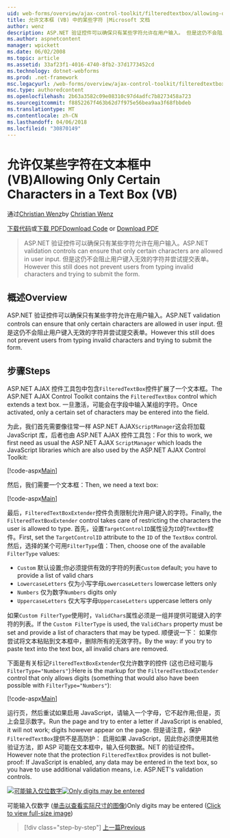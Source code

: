 ```yaml
---
uid: web-forms/overview/ajax-control-toolkit/filteredtextbox/allowing-only-certain-characters-in-a-text-box-vb
title: 允许文本框 (VB) 中的某些字符 |Microsoft 文档
author: wenz
description: ASP.NET 验证控件可以确保只有某些字符允许在用户输入。 但是这仍不会阻止用户键入无效...
ms.author: aspnetcontent
manager: wpickett
ms.date: 06/02/2008
ms.topic: article
ms.assetid: 33af23f1-4016-4740-8fb2-37d1773452cd
ms.technology: dotnet-webforms
ms.prod: .net-framework
msc.legacyurl: /web-forms/overview/ajax-control-toolkit/filteredtextbox/allowing-only-certain-characters-in-a-text-box-vb
msc.type: authoredcontent
ms.openlocfilehash: 2b63a3582c09e08310c97d4adfc7b8273458a723
ms.sourcegitcommit: f8852267f463b62d7f975e56bea9aa3f68fbbdeb
ms.translationtype: MT
ms.contentlocale: zh-CN
ms.lasthandoff: 04/06/2018
ms.locfileid: "30870149"
---
```

<a name="allowing-only-certain-characters-in-a-text-box-vb"></a><span data-ttu-id="a0f2e-104">允许仅某些字符在文本框中 (VB)</span><span class="sxs-lookup"><span data-stu-id="a0f2e-104">Allowing Only Certain Characters in a Text Box (VB)</span></span>
====================
<span data-ttu-id="a0f2e-105">通过[Christian Wenz](https://github.com/wenz)</span><span class="sxs-lookup"><span data-stu-id="a0f2e-105">by [Christian Wenz](https://github.com/wenz)</span></span>

<span data-ttu-id="a0f2e-106">[下载代码](http://download.microsoft.com/download/4/c/2/4c2def7a-0d23-4055-91f9-1f18504167d7/FilteredTextBox0.vb.zip)或[下载 PDF](http://download.microsoft.com/download/b/6/a/b6ae89ee-df69-4c87-9bfb-ad1eb2b23373/filteredtextbox0VB.pdf)</span><span class="sxs-lookup"><span data-stu-id="a0f2e-106">[Download Code](http://download.microsoft.com/download/4/c/2/4c2def7a-0d23-4055-91f9-1f18504167d7/FilteredTextBox0.vb.zip) or [Download PDF](http://download.microsoft.com/download/b/6/a/b6ae89ee-df69-4c87-9bfb-ad1eb2b23373/filteredtextbox0VB.pdf)</span></span>

> <span data-ttu-id="a0f2e-107">ASP.NET 验证控件可以确保只有某些字符允许在用户输入。</span><span class="sxs-lookup"><span data-stu-id="a0f2e-107">ASP.NET validation controls can ensure that only certain characters are allowed in user input.</span></span> <span data-ttu-id="a0f2e-108">但是这仍不会阻止用户键入无效的字符并尝试提交表单。</span><span class="sxs-lookup"><span data-stu-id="a0f2e-108">However this still does not prevent users from typing invalid characters and trying to submit the form.</span></span>


## <a name="overview"></a><span data-ttu-id="a0f2e-109">概述</span><span class="sxs-lookup"><span data-stu-id="a0f2e-109">Overview</span></span>

<span data-ttu-id="a0f2e-110">ASP.NET 验证控件可以确保只有某些字符允许在用户输入。</span><span class="sxs-lookup"><span data-stu-id="a0f2e-110">ASP.NET validation controls can ensure that only certain characters are allowed in user input.</span></span> <span data-ttu-id="a0f2e-111">但是这仍不会阻止用户键入无效的字符并尝试提交表单。</span><span class="sxs-lookup"><span data-stu-id="a0f2e-111">However this still does not prevent users from typing invalid characters and trying to submit the form.</span></span>

## <a name="steps"></a><span data-ttu-id="a0f2e-112">步骤</span><span class="sxs-lookup"><span data-stu-id="a0f2e-112">Steps</span></span>

<span data-ttu-id="a0f2e-113">ASP.NET AJAX 控件工具包中包含`FilteredTextBox`控件扩展了一个文本框。</span><span class="sxs-lookup"><span data-stu-id="a0f2e-113">The ASP.NET AJAX Control Toolkit contains the `FilteredTextBox` control which extends a text box.</span></span> <span data-ttu-id="a0f2e-114">一旦激活，可能会在字段中输入某组的字符。</span><span class="sxs-lookup"><span data-stu-id="a0f2e-114">Once activated, only a certain set of characters may be entered into the field.</span></span>

<span data-ttu-id="a0f2e-115">为此，我们首先需要像往常一样 ASP.NET AJAX`ScriptManager`这会将加载 JavaScript 库，后者也由 ASP.NET AJAX 控件工具包：</span><span class="sxs-lookup"><span data-stu-id="a0f2e-115">For this to work, we first need as usual the ASP.NET AJAX `ScriptManager` which loads the JavaScript libraries which are also used by the ASP.NET AJAX Control Toolkit:</span></span>

[!code-aspx[Main](allowing-only-certain-characters-in-a-text-box-vb/samples/sample1.aspx)]

<span data-ttu-id="a0f2e-116">然后，我们需要一个文本框：</span><span class="sxs-lookup"><span data-stu-id="a0f2e-116">Then, we need a text box:</span></span>

[!code-aspx[Main](allowing-only-certain-characters-in-a-text-box-vb/samples/sample2.aspx)]

<span data-ttu-id="a0f2e-117">最后，`FilteredTextBoxExtender`控件负责限制允许用户键入的字符。</span><span class="sxs-lookup"><span data-stu-id="a0f2e-117">Finally, the `FilteredTextBoxExtender` control takes care of restricting the characters the user is allowed to type.</span></span> <span data-ttu-id="a0f2e-118">首先，设置`TargetControlID`属性设为`ID`的`TextBox`控件。</span><span class="sxs-lookup"><span data-stu-id="a0f2e-118">First, set the `TargetControlID` attribute to the `ID` of the `TextBox` control.</span></span> <span data-ttu-id="a0f2e-119">然后，选择的某个可用`FilterType`值：</span><span class="sxs-lookup"><span data-stu-id="a0f2e-119">Then, choose one of the available `FilterType` values:</span></span>

- <span data-ttu-id="a0f2e-120">`Custom` 默认设置;你必须提供有效的字符的列表</span><span class="sxs-lookup"><span data-stu-id="a0f2e-120">`Custom` default; you have to provide a list of valid chars</span></span>
- <span data-ttu-id="a0f2e-121">`LowercaseLetters` 仅为小写字母</span><span class="sxs-lookup"><span data-stu-id="a0f2e-121">`LowercaseLetters` lowercase letters only</span></span>
- <span data-ttu-id="a0f2e-122">`Numbers` 仅为数字</span><span class="sxs-lookup"><span data-stu-id="a0f2e-122">`Numbers` digits only</span></span>
- <span data-ttu-id="a0f2e-123">`UppercaseLetters` 仅大写字母</span><span class="sxs-lookup"><span data-stu-id="a0f2e-123">`UppercaseLetters` uppercase letters only</span></span>

<span data-ttu-id="a0f2e-124">如果`Custom FilterType`使用时，`ValidChars`属性必须是一组并提供可能键入的字符的列表。</span><span class="sxs-lookup"><span data-stu-id="a0f2e-124">If the `Custom FilterType` is used, the `ValidChars` property must be set and provide a list of characters that may be typed.</span></span> <span data-ttu-id="a0f2e-125">顺便说一下： 如果你尝试将文本粘贴到文本框中，删除所有的无效字符。</span><span class="sxs-lookup"><span data-stu-id="a0f2e-125">By the way: if you try to paste text into the text box, all invalid chars are removed.</span></span>

<span data-ttu-id="a0f2e-126">下面是有关标记`FilteredTextBoxExtender`仅允许数字的控件 (这也已经可能与`FilterType="Numbers"`):</span><span class="sxs-lookup"><span data-stu-id="a0f2e-126">Here is the markup for the `FilteredTextBoxExtender` control that only allows digits (something that would also have been possible with `FilterType="Numbers"`):</span></span>

[!code-aspx[Main](allowing-only-certain-characters-in-a-text-box-vb/samples/sample3.aspx)]

<span data-ttu-id="a0f2e-127">运行页，然后重试如果启用 JavaScript，请输入一个字母，它不起作用;但是，页上会显示数字。</span><span class="sxs-lookup"><span data-stu-id="a0f2e-127">Run the page and try to enter a letter if JavaScript is enabled, it will not work; digits however appear on the page.</span></span> <span data-ttu-id="a0f2e-128">但是请注意，保护`FilteredTextBox`提供不是高防护： 启用如果 JavaScript，因此你必须使用其他验证方法，即 ASP 可能在文本框中，输入任何数据。NET 的验证控件。</span><span class="sxs-lookup"><span data-stu-id="a0f2e-128">However note that the protection `FilteredTextBox` provides is not bullet-proof: If JavaScript is enabled, any data may be entered in the text box, so you have to use additional validation means, i.e. ASP.NET's validation controls.</span></span>


<span data-ttu-id="a0f2e-129">[![可能输入仅位数字](allowing-only-certain-characters-in-a-text-box-vb/_static/image2.png)](allowing-only-certain-characters-in-a-text-box-vb/_static/image1.png)</span><span class="sxs-lookup"><span data-stu-id="a0f2e-129">[![Only digits may be entered](allowing-only-certain-characters-in-a-text-box-vb/_static/image2.png)](allowing-only-certain-characters-in-a-text-box-vb/_static/image1.png)</span></span>

<span data-ttu-id="a0f2e-130">可能输入仅数字 ([单击以查看实际尺寸的图像](allowing-only-certain-characters-in-a-text-box-vb/_static/image3.png))</span><span class="sxs-lookup"><span data-stu-id="a0f2e-130">Only digits may be entered ([Click to view full-size image](allowing-only-certain-characters-in-a-text-box-vb/_static/image3.png))</span></span>

> [!div class="step-by-step"]
> [<span data-ttu-id="a0f2e-131">上一篇</span><span class="sxs-lookup"><span data-stu-id="a0f2e-131">Previous</span></span>](allowing-only-certain-characters-in-a-text-box-cs.md)
